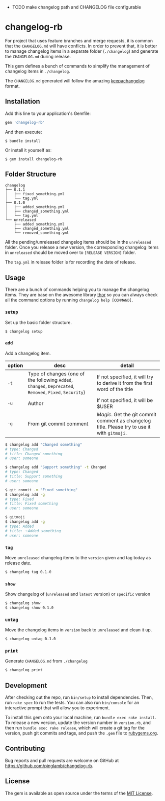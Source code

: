 + TODO make changelog path and CHANGELOG file configurable

# changelog-rb

For project that uses feature branches and merge requests, it is common that the `CHANGELOG.md` will have conflicts. In order to prevent that, it is better to manage changelog items in a separate folder (`./changelog`) and generate the `CHANGELOG.md` during release.

This gem defines a bunch of commands to simplify the management of changelog items in `./changelog`.

The `CHANGELOG.md` generated will follow the amazing [keepachangelog](http://keepachangelog.com/en/1.0.0/) format.

## Installation

Add this line to your application's Gemfile:

```ruby
gem 'changelog-rb'
```

And then execute:

    $ bundle install

Or install it yourself as:

    $ gem install changelog-rb

## Folder Structure

```
changelog
├── 0.1.1
│   ├── fixed_something.yml
│   └── tag.yml
├── 0.1.0
│   ├── added_something.yml
│   ├── changed_something.yml
│   └── tag.yml
└── unreleased
    ├── added_something.yml
    ├── changed_something.yml
    └── removed_something.yml
```

All the pending/unreleased changelog items should be in the `unreleased` folder. Once you release a new version, the corresponding changelog items in `unreleased` should be moved over to `[RELEASE VERSION]` folder.

The `tag.yml` in release folder is for recording the date of release.

## Usage

There are a bunch of commands helping you to manage the changelog items. They are base on the awesome library [thor](https://github.com/erikhuda/thor) so you can always check all the command options by running `changelog help [COMMAND]`.

### `setup`

Set up the basic folder structure.

```
$ changelog setup
```

### `add`

Add a changelog item.

| option| desc | detail |
|-------|------|--------|
| `-t` | Type of changes (one of the following `Added`, `Changed`, `Deprecated`, `Removed`, `Fixed`, `Security`) | If not specified, it will try to derive it from the first word of the title |
| `-u` | Author | If not specified, it will be $USER |
| `-g` | From git commit comment | *Magic*. Get the git commit comment as changelog title. Please try to use it with `gitmoji`. |

```bash
$ changelog add "Changed something"
# type: Changed
# title: Changed something
# user: someone

$ changelog add "Support something" -t Changed
# type: Changed
# title: Support something
# user: someone

$ git commit -m "Fixed something"
$ changelog add -g
# type: Fixed
# title: Fixed something
# user: someone

$ gitmoji
$ changelog add -g
# type: Added
# title: ✨Added something
# user: someone

```

### `tag`

Move `unreleased` changelog items to the `version` given and tag today as release date.

```bash
$ changelog tag 0.1.0
```

### `show`

Show changelog of (`unreleased` and `latest` version) or `specific` version

```bash
$ changelog show
$ changelog show 0.1.0
```

### `untag`

Move the changelog items in `version` back to `unreleased` and clean it up.

```bash
$ changelog untag 0.1.0
```

### `print`

Generate `CHANGELOG.md` from `./changelog`

```bash
$ changelog print
```


## Development

After checking out the repo, run `bin/setup` to install dependencies. Then, run `rake spec` to run the tests. You can also run `bin/console` for an interactive prompt that will allow you to experiment.

To install this gem onto your local machine, run `bundle exec rake install`. To release a new version, update the version number in `version.rb`, and then run `bundle exec rake release`, which will create a git tag for the version, push git commits and tags, and push the `.gem` file to [rubygems.org](https://rubygems.org).

## Contributing

Bug reports and pull requests are welcome on GitHub at https://github.com/pinglamb/changelog-rb.

## License

The gem is available as open source under the terms of the [MIT License](https://opensource.org/licenses/MIT).
